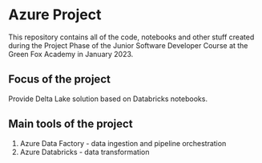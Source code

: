 # Azure Project

This repository contains all of the code, notebooks and other stuff created during the Project Phase of the Junior Software Developer Course at the Green Fox Academy in January 2023.

## Focus of the project

Provide Delta Lake solution based on Databricks notebooks.

## Main tools of the project

1. Azure Data Factory - data ingestion and pipeline orchestration
2. Azure Databricks - data transformation